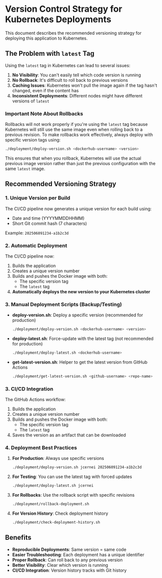 # Version Control Strategy for Kubernetes Deployments

This document describes the recommended versioning strategy for deploying this application to Kubernetes.

## The Problem with `latest` Tag

Using the `latest` tag in Kubernetes can lead to several issues:

1. **No Visibility**: You can't easily tell which code version is running
2. **No Rollback**: It's difficult to roll back to previous versions
3. **Caching Issues**: Kubernetes won't pull the image again if the tag hasn't changed, even if the content has
4. **Inconsistent Deployments**: Different nodes might have different versions of `latest`

### Important Note About Rollbacks

Rollbacks will not work properly if you're using the `latest` tag because Kubernetes will still use the same image even when rolling back to a previous revision. To make rollbacks work effectively, always deploy with specific version tags using:

```bash
./deployment/deploy-version.sh <dockerhub-username> <version>
```

This ensures that when you rollback, Kubernetes will use the actual previous image version rather than just the previous configuration with the same `latest` image.

## Recommended Versioning Strategy

### 1. Unique Version per Build

The CI/CD pipeline now generates a unique version for each build using:
- Date and time (YYYYMMDDHHMM)
- Short Git commit hash (7 characters)

Example: `202506091234-a1b2c3d`

### 2. Automatic Deployment

The CI/CD pipeline now:
1. Builds the application
2. Creates a unique version number
3. Builds and pushes the Docker image with both:
   - The specific version tag
   - The `latest` tag
4. **Automatically deploys the new version to your Kubernetes cluster**

### 3. Manual Deployment Scripts (Backup/Testing)

- **deploy-version.sh**: Deploy a specific version (recommended for production)
  ```bash
  ./deployment/deploy-version.sh <dockerhub-username> <version>
  ```

- **deploy-latest.sh**: Force-update with the latest tag (not recommended for production)
  ```bash
  ./deployment/deploy-latest.sh <dockerhub-username>
  ```
  
- **get-latest-version.sh**: Helper to get the latest version from GitHub Actions
  ```bash
  ./deployment/get-latest-version.sh <github-username> <repo-name>
  ```

### 3. CI/CD Integration

The GitHub Actions workflow:
1. Builds the application
2. Creates a unique version number
3. Builds and pushes the Docker image with both:
   - The specific version tag
   - The `latest` tag
4. Saves the version as an artifact that can be downloaded

### 4. Deployment Best Practices

1. **For Production**: Always use specific versions
   ```bash
   ./deployment/deploy-version.sh jcernei 202506091234-a1b2c3d
   ```

2. **For Testing**: You can use the latest tag with forced updates
   ```bash
   ./deployment/deploy-latest.sh jcernei
   ```

3. **For Rollbacks**: Use the rollback script with specific revisions
   ```bash
   ./deployment/rollback-deployment.sh
   ```

4. **For Version History**: Check deployment history
   ```bash
   ./deployment/check-deployment-history.sh
   ```

## Benefits

- **Reproducible Deployments**: Same version = same code
- **Easier Troubleshooting**: Each deployment has a unique identifier
- **Proper Rollback**: Can roll back to any previous version
- **Better Visibility**: Clear which version is running
- **CI/CD Integration**: Version history tracks with Git history
